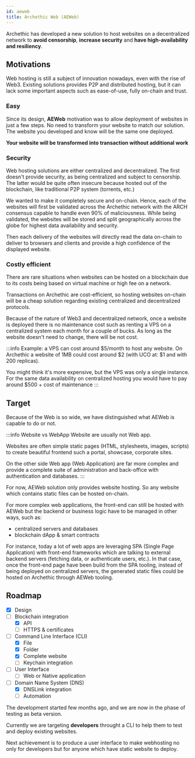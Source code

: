 ```yaml
---
id: aeweb
title: Archethic Web (AEWeb)
---
```


Archethic has developed a new solution to host websites on a decentralized network to **avoid censorship**, **increase security** and **have high-availability and resiliency**.

## Motivations

Web hosting is still a subject of innovation nowadays, even with the rise of Web3.
Existing solutions provides P2P and distributed hosting, but it can lack some important aspects such as ease-of-use, fully on-chain and trust.

### Easy

Since its design, **AEWeb** motivation was to allow deployment of websites in just a few steps. No need to transform your website to match our solution. The website you developed and know will be the same one deployed.

**Your website will be transformed into transaction without additional work**

### Security

Web hosting solutions are either centralized and decentralized. The first doesn't provide security, as being centralized and subject to censorship. The latter would be quite often insecure because hosted out of the blockchain, like traditional P2P system (torrents, etc.)

We wanted to make it completely secure and on-chain.
Hence, each of the websites will first be validated across the Archethic network with the ARCH consensus capable to handle even 90% of maliciousness.
While being validated, the websites will be stored and split geographically across the globe for highest data availability and security.

Then each delivery of the websites will directly read the data on-chain to deliver to browsers and clients and provide a high confidence of the displayed website.

### Costly efficient

There are rare situations when websites can be hosted on a blockchain due to its costs being based on virtual machine or high fee on a network.

Transactions on Archethic are cost-efficient, so hosting websites on-chain will be a cheap solution regarding existing centralized and decentralized protocols.

Because of the nature of Web3 and decentralized network, once a website is deployed there is no maintenance cost such as renting a VPS on a centralized system each month for a couple of bucks. As long as the website doesn't need to change, there will be not cost.

:::info
Example: a VPS can cost around $5/month to host any website. On Archethic a website of 1MB could cost around $2 (with UCO at: $1 and with 200 replicas).

You might think it's more expensive, but the VPS was only a single instance. For the same data availability on centralized hosting you would have to pay around $500 + cost of maintenance
:::

## Target

Because of the Web is so wide, we have distinguished what AEWeb is capable to do or not.

:::info Website vs WebApp
Website are usually not Web app.

Websites are often simple static pages (HTML, stylesheets, images, scripts) to create beautiful frontend such a portal, showcase, corporate sites.

On the other side Web app (Web Application) are far more complex and provide a complete suite of administration and back-office with authentication and databases.
:::

For now, AEWeb solution only provides website hosting. So any website which contains static files can be hosted on-chain.

For more complex web applications, the front-end can still be hosted with AEWeb but the backend or business logic have to be managed in other ways, such as:

- centralized servers and databases
- blockchain dApp & smart contracts

For instance, today a lot of web apps are leveraging SPA (Single Page Application) with front-end frameworks which are talking to external backend servers (fetching data, or authenticate users, etc.).
In that case, once the front-end page have been build from the SPA tooling, instead of being deployed on centralized servers, the generated static files could be hosted on Archethic through AEWeb tooling.

## Roadmap

- [x] Design
- [ ] Blockchain integration
  - [x] API
  - [ ] HTTPS & certificates
- [ ] Command Line Interface (CLI)
  - [x] File
  - [x] Folder
  - [x] Complete website
  - [ ] Keychain integration
- [ ] User Interface
  - [ ] Web or Native application
- [ ] Domain Name System (DNS)
  - [x] DNSLink integration
  - [ ] Automation

The development started few months ago, and we are now in the phase of testing as beta version.

Currently we are targeting **developers** throught a CLI to help them to test and deploy existing websites.

Next achievement is to produce a user interface to make webhosting no only for developers but for anyone which have static website to deploy.

